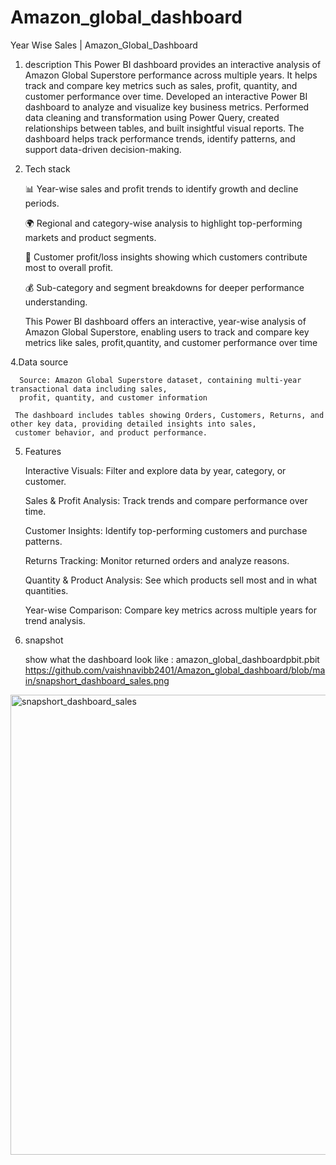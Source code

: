 # Amazon_global_dashboard

Year Wise Sales | Amazon_Global_Dashboard

 1. description
    This Power BI dashboard provides an interactive analysis of Amazon Global Superstore performance across multiple years. 
    It helps track and compare key metrics such as sales, profit, quantity, and customer performance over time.
    Developed an interactive Power BI dashboard to analyze and visualize key business metrics.
    Performed data cleaning and transformation using Power Query, created relationships between tables, 
    and built insightful visual reports. The dashboard helps track performance trends, identify patterns,
    and support data-driven decision-making. 

2. Tech stack
   
   📊 Year-wise sales and profit trends to identify growth and decline periods.
   
   🌍 Regional and category-wise analysis to highlight top-performing markets and product segments.
   
   👥 Customer profit/loss insights showing which customers contribute most to overall profit.
   
   💰 Sub-category and segment breakdowns for deeper performance understanding.

 
      This Power BI dashboard offers an interactive, year-wise analysis of Amazon Global Superstore,
      enabling users to track and compare key metrics like sales, profit,quantity, and customer performance over time

4.Data source 

      Source: Amazon Global Superstore dataset, containing multi-year transactional data including sales,
      profit, quantity, and customer information
     
     The dashboard includes tables showing Orders, Customers, Returns, and other key data, providing detailed insights into sales,
     customer behavior, and product performance.

5. Features
   
     Interactive Visuals: Filter and explore data by year, category, or customer.

     Sales & Profit Analysis: Track trends and compare performance over time.

     Customer Insights: Identify top-performing customers and purchase patterns.

     Returns Tracking: Monitor returned orders and analyze reasons.

     Quantity & Product Analysis: See which products sell most and in what quantities.

     Year-wise Comparison: Compare key metrics across multiple years for trend analysis.

7. snapshot

    show what the dashboard look like : amazon_global_dashboardpbit.pbit
    https://github.com/vaishnavibb2401/Amazon_global_dashboard/blob/main/snapshort_dashboard_sales.png
   
<img width="1320" height="736" alt="snapshort_dashboard_sales" src="https://github.com/user-attachments/assets/9682c1b5-d4da-4b64-a11f-7a0be89efb54" />



  
